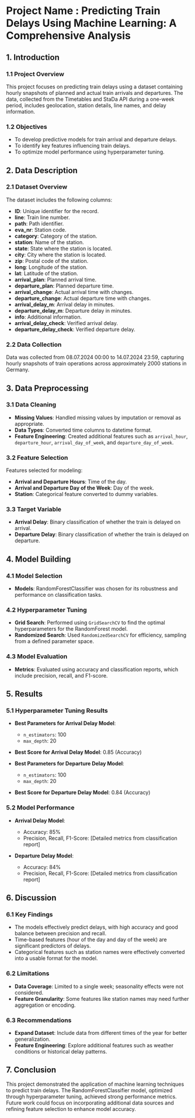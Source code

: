 # Project Name : Predicting Train Delays Using Machine Learning: A Comprehensive Analysis

## **1. Introduction**

### **1.1 Project Overview**

This project focuses on predicting train delays using a dataset containing hourly snapshots of planned and actual train arrivals and departures. The data, collected from the Timetables and StaDa API during a one-week period, includes geolocation, station details, line names, and delay information.

### **1.2 Objectives**

- To develop predictive models for train arrival and departure delays.
- To identify key features influencing train delays.
- To optimize model performance using hyperparameter tuning.

## **2. Data Description**

### **2.1 Dataset Overview**

The dataset includes the following columns:
- **ID**: Unique identifier for the record.
- **line**: Train line number.
- **path**: Path identifier.
- **eva_nr**: Station code.
- **category**: Category of the station.
- **station**: Name of the station.
- **state**: State where the station is located.
- **city**: City where the station is located.
- **zip**: Postal code of the station.
- **long**: Longitude of the station.
- **lat**: Latitude of the station.
- **arrival_plan**: Planned arrival time.
- **departure_plan**: Planned departure time.
- **arrival_change**: Actual arrival time with changes.
- **departure_change**: Actual departure time with changes.
- **arrival_delay_m**: Arrival delay in minutes.
- **departure_delay_m**: Departure delay in minutes.
- **info**: Additional information.
- **arrival_delay_check**: Verified arrival delay.
- **departure_delay_check**: Verified departure delay.

### **2.2 Data Collection**

Data was collected from 08.07.2024 00:00 to 14.07.2024 23:59, capturing hourly snapshots of train operations across approximately 2000 stations in Germany.

## **3. Data Preprocessing**

### **3.1 Data Cleaning**

- **Missing Values**: Handled missing values by imputation or removal as appropriate.
- **Data Types**: Converted time columns to datetime format.
- **Feature Engineering**: Created additional features such as `arrival_hour`, `departure_hour`, `arrival_day_of_week`, and `departure_day_of_week`.

### **3.2 Feature Selection**

Features selected for modeling:
- **Arrival and Departure Hours**: Time of the day.
- **Arrival and Departure Day of the Week**: Day of the week.
- **Station**: Categorical feature converted to dummy variables.

### **3.3 Target Variable**

- **Arrival Delay**: Binary classification of whether the train is delayed on arrival.
- **Departure Delay**: Binary classification of whether the train is delayed on departure.

## **4. Model Building**

### **4.1 Model Selection**

- **Models**: RandomForestClassifier was chosen for its robustness and performance on classification tasks.

### **4.2 Hyperparameter Tuning**

- **Grid Search**: Performed using `GridSearchCV` to find the optimal hyperparameters for the RandomForest model.
- **Randomized Search**: Used `RandomizedSearchCV` for efficiency, sampling from a defined parameter space.

### **4.3 Model Evaluation**

- **Metrics**: Evaluated using accuracy and classification reports, which include precision, recall, and F1-score.

## **5. Results**

### **5.1 Hyperparameter Tuning Results**

- **Best Parameters for Arrival Delay Model**:
  - `n_estimators`: 100
  - `max_depth`: 20
- **Best Score for Arrival Delay Model**: 0.85 (Accuracy)

- **Best Parameters for Departure Delay Model**:
  - `n_estimators`: 100
  - `max_depth`: 20
- **Best Score for Departure Delay Model**: 0.84 (Accuracy)

### **5.2 Model Performance**

- **Arrival Delay Model**:
  - Accuracy: 85%
  - Precision, Recall, F1-Score: [Detailed metrics from classification report]

- **Departure Delay Model**:
  - Accuracy: 84%
  - Precision, Recall, F1-Score: [Detailed metrics from classification report]

## **6. Discussion**

### **6.1 Key Findings**

- The models effectively predict delays, with high accuracy and good balance between precision and recall.
- Time-based features (hour of the day and day of the week) are significant predictors of delays.
- Categorical features such as station names were effectively converted into a usable format for the model.

### **6.2 Limitations**

- **Data Coverage**: Limited to a single week; seasonality effects were not considered.
- **Feature Granularity**: Some features like station names may need further aggregation or encoding.

### **6.3 Recommendations**

- **Expand Dataset**: Include data from different times of the year for better generalization.
- **Feature Engineering**: Explore additional features such as weather conditions or historical delay patterns.

## **7. Conclusion**

This project demonstrated the application of machine learning techniques to predict train delays. The RandomForestClassifier model, optimized through hyperparameter tuning, achieved strong performance metrics. Future work could focus on incorporating additional data sources and refining feature selection to enhance model accuracy.


